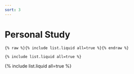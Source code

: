 ```yaml
---
sort: 3
---
```


# Personal Study

```
{% raw %}{% include list.liquid all=true %}{% endraw %}

{% include list.liquid all=true %}
```

{% include list.liquid all=true %}
